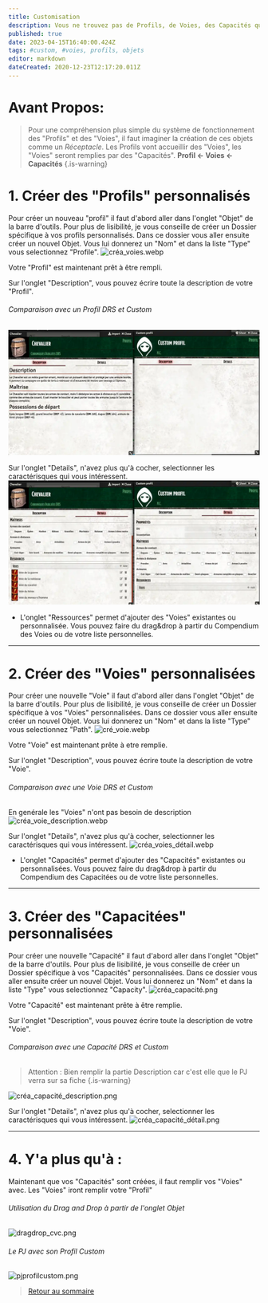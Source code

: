```yaml
---
title: Customisation
description: Vous ne trouvez pas de Profils, de Voies, des Capacités qui correspondent à votre style de jeu ? Créez les !
published: true
date: 2023-04-15T16:40:00.424Z
tags: #custom, #voies, profils, objets
editor: markdown
dateCreated: 2020-12-23T12:17:20.011Z
---
```


# Avant Propos: 
> Pour une compréhension plus simple du système de fonctionnement des "Profils" et des "Voies", il faut imaginer la création de ces objets comme un *Réceptacle*. Les Profils vont accueillir des "Voies", les "Voies" seront remplies par des "Capacités".
**Profil <- Voies <- Capacités**
{.is-warning}



# 1. Créer des "Profils" personnalisés
Pour créer un nouveau "profil" il faut d'abord aller dans l'onglet "Objet" de la barre d'outils. 
Pour plus de lisibilité, je vous conseille de créer un Dossier spécifique à vos profils personnalisés.
Dans ce dossier vous aller ensuite créer un nouvel Objet. Vous lui donnerez un "Nom" et dans la liste "Type" vous selectionnez "Profile".
![créa_voies.webp](/images/chroniquesoubliees/créa_voies.webp)

Votre "Profil" est maintenant prêt à être rempli.

Sur l'onglet "Description", vous pouvez écrire toute la description de votre "Profil".

 ###### Comparaison avec un Profil DRS et Custom
![voies_description.webp](/images/chroniquesoubliees/voies_description.webp)

Sur l'onglet "Details", n'avez plus qu'à cocher, selectionner les caractérisques qui vous intéressent.
![voies_detail.webp](/images/chroniquesoubliees/voies_detail.webp)

- L'onglet "Ressources" permet d'ajouter des "Voies" existantes ou personnalisée. Vous pouvez faire du drag&drop à partir du Compendium des Voies ou de votre liste personnelles.
---
# 2. Créer des "Voies" personnalisées
Pour créer une nouvelle "Voie" il faut d'abord aller dans l'onglet "Objet" de la barre d'outils. 
Pour plus de lisibilité, je vous conseille de créer un Dossier spécifique à vos "Voies" personnalisées.
Dans ce dossier vous aller ensuite créer un nouvel Objet. Vous lui donnerez un "Nom" et dans la liste "Type" vous selectionnez "Path".
![cré_voie.webp](/images/chroniquesoubliees/cré_voie.webp)

Votre "Voie" est maintenant prête à etre remplie.

Sur l'onglet "Description", vous pouvez écrire toute la description de votre "Voie".

###### Comparaison avec une Voie DRS et Custom
En genérale les "Voies" n'ont pas besoin de description
![créa_voie_description.webp](/images/chroniquesoubliees/créa_voie_description.webp)


Sur l'onglet "Details", n'avez plus qu'à cocher, selectionner les caractérisques qui vous intéressent.
![créa_voies_détail.webp](/images/chroniquesoubliees/créa_voies_détail.webp)

- L'onglet "Capacités" permet d'ajouter des "Capacités" existantes ou personnalisées. Vous pouvez faire du drag&drop à partir du Compendium des Capacitées ou de votre liste personnelles.
---
# 3.  Créer des "Capacitées" personnalisées
Pour créer une nouvelle "Capacité" il faut d'abord aller dans l'onglet "Objet" de la barre d'outils. 
Pour plus de lisibilité, je vous conseille de créer un Dossier spécifique à vos "Capacités" personnalisées.
Dans ce dossier vous aller ensuite créer un nouvel Objet. Vous lui donnerez un "Nom" et dans la liste "Type" vous selectionnez "Capacity".
![créa_capacité.png](/images/chroniquesoubliees/créa_capacité.png)

Votre "Capacité" est maintenant prête à être remplie.

Sur l'onglet "Description", vous pouvez écrire toute la description de votre "Voie".

###### Comparaison avec une Capacité DRS et Custom
> Attention : Bien remplir la partie Description car c'est elle que le PJ verra sur sa fiche
{.is-warning}

![créa_capacité_description.png](/images/chroniquesoubliees/créa_capacité_description.png)


Sur l'onglet "Details", n'avez plus qu'à cocher, selectionner les caractérisques qui vous intéressent.
![créa_capacité_détail.png](/images/chroniquesoubliees/créa_capacité_détail.png)

---
# 4. Y'a plus qu'à :
Maintenant que vos "Capacités" sont créées, il faut remplir vos "Voies" avec. Les "Voies" iront remplir votre "Profil"

###### Utilisation du Drag and Drop à partir de l'onglet Objet
![dragdrop_cvc.png](/images/chroniquesoubliees/dragdrop_cvc.png)

###### Le PJ avec son Profil Custom
![pjprofilcustom.png](/images/chroniquesoubliees/pjprofilcustom.png)

> [Retour au sommaire](/fr/systemes/fr-chrooubliees)